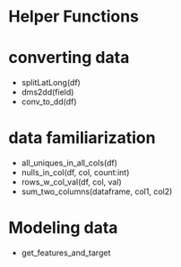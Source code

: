 # Helper Functions

# converting data
- splitLatLong(df)
- dms2dd(field)
- conv_to_dd(df)


# data familiarization
- all_uniques_in_all_cols(df)
- nulls_in_col(df, col, count:int)
- rows_w_col_val(df, col, val)
- sum_two_columns(dataframe, col1, col2)


# Modeling data
- get_features_and_target
